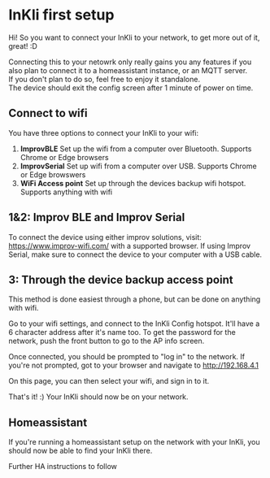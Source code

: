# InKli first setup

Hi! So you want to connect your InKli to your network, to get more out of it, great! :D

Connecting this to your netowrk only really gains you any features if you also plan to connect it to a homeassistant instance,
or an MQTT server.  
If you don't plan to do so, feel free to enjoy it standalone.  
The device should exit the config screen after 1 minute of power
on time.

## Connect to wifi
You have three options to connect your InKli to your wifi:

1. **ImprovBLE** Set up the wifi from a computer over Bluetooth. Supports Chrome or Edge browsers
1. **ImprovSerial** Set up wifi from a computer over USB. Supports Chrome or Edge browswers
1. **WiFi Access point** Set up through the devices backup wifi hotspot. Supports anything with wifi

## 1&2: Improv BLE and Improv Serial 
To connect the device using either improv solutions, visit: https://www.improv-wifi.com/ with a supported browser.
If using Improv Serial, make sure to connect the device to your computer with a USB cable.

## 3: Through the device backup access point
This method is done easiest through a phone, but can be done on anything with wifi.

Go to your wifi settings, and connect to the InKli Config hotspot. It'll have a 6 character address after it's name too.
To get the password for the network, push the front button to go to the AP info screen.

Once connected, you should be prompted to "log in" to the network. If you're not prompted, got to your browser and navigate to http://192.168.4.1

On this page, you can then select your wifi, and sign in to it.

That's it! :) Your InKli should now be on your network.

## Homeassistant
If you're running a homeassistant setup on the network with your InKli, you should now be able to find your InKli there.

Further HA instructions to follow